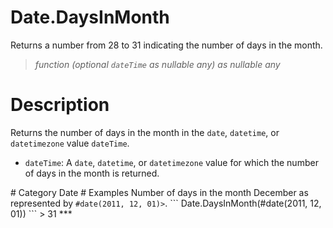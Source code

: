 ﻿# Date.DaysInMonth
Returns a number from 28 to 31 indicating the number of days in the month.
> _function (optional <code>dateTime</code> as nullable any) as nullable any_
# Description 
Returns the number of days in the month in the <code>date</code>, <code>datetime</code>, or <code>datetimezone</code> value <code>dateTime</code>. 
 <ul>
        <li><code>dateTime</code>: A <code>date</code>, <code>datetime</code>, or <code>datetimezone</code> value for which the number of days in the month is returned.</li>        
      </ul>
# Category 
Date
# Examples 
Number of days in the month December as represented by <code>#date(2011, 12, 01)></code>.
```
Date.DaysInMonth(#date(2011, 12, 01))
```
> 31
***
